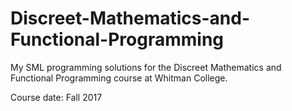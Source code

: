 # Discreet-Mathematics-and-Functional-Programming
My SML programming solutions for the Discreet Mathematics and Functional Programming course at Whitman College.

Course date: Fall 2017

